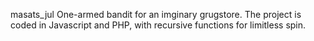 masats_jul
One-armed bandit for an imginary grugstore.
The project is coded in Javascript and PHP, with recursive functions for limitless spin.
